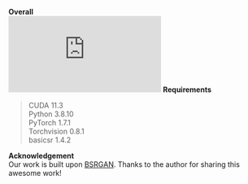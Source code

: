 **Overall**  
![](https://github.com/SunLijun01/SR/blob/main/fig2.pdf)
**Requirements**  
>CUDA 11.3  
>Python 3.8.10  
>PyTorch 1.7.1  
>Torchvision 0.8.1  
>basicsr 1.4.2

**Acknowledgement**  
Our work is built upon [BSRGAN](https://github.com/cszn/BSRGAN). Thanks to the author for sharing this awesome work!
